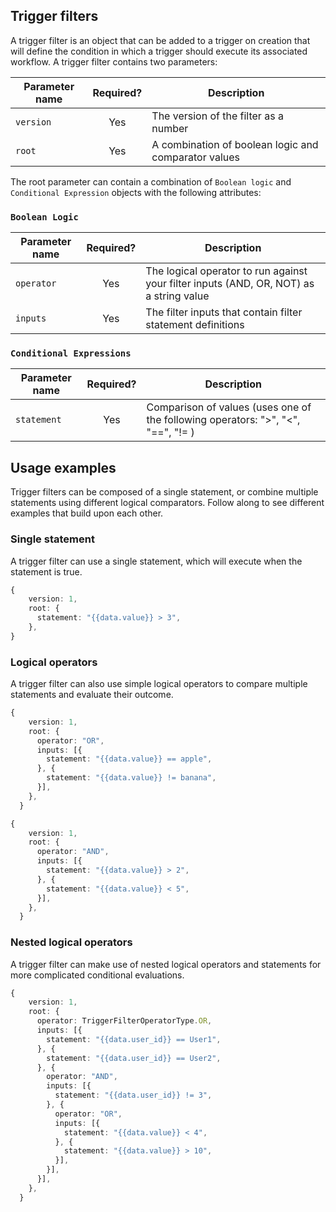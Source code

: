 ## Trigger filters

A trigger filter is an object that can be added to a trigger on creation that will define the condition in which a trigger should execute its associated workflow. A trigger filter contains two parameters:

| Parameter name  | Required?     | Description                                                          |
| ----------------|:-------------:| ---------------------------------------------------------------------|
| `version`         | Yes           | The version of the filter as a number                                |
| `root`            | Yes           | A combination of boolean logic and comparator values                 |

The root parameter can contain a combination of `Boolean logic` and `Conditional Expression` objects with the following attributes:

### `Boolean Logic`

| Parameter name  | Required?     | Description                                                          |
| ----------------|:-------------:| ---------------------------------------------------------------------|
| `operator`         | Yes           | The logical operator to run against your filter inputs (AND, OR, NOT) as a string value  |
| `inputs`            | Yes          | The filter inputs that contain filter statement definitions              |

### `Conditional Expressions`

| Parameter name  | Required?     | Description                                                          |
| ----------------|:-------------:| ---------------------------------------------------------------------|
| `statement`         | Yes         | Comparison of values (uses one of the following operators: ">", "<", "==", "!= )|

## Usage examples

Trigger filters can be composed of a single statement, or combine multiple statements using different logical comparators. Follow along to see different examples that build upon each other.

### Single statement

A trigger filter can use a single statement, which will execute when the statement is true.

```ts
{
    version: 1,
    root: {
      statement: "{{data.value}} > 3",
    },
}
```

### Logical operators

A trigger filter can also use simple logical operators to compare multiple statements and evaluate their outcome.

```ts
{
    version: 1,
    root: {
      operator: "OR",
      inputs: [{
        statement: "{{data.value}} == apple",
      }, {
        statement: "{{data.value}} != banana",
      }],
    },
  }
```

```ts
{
    version: 1,
    root: {
      operator: "AND",
      inputs: [{
        statement: "{{data.value}} > 2",
      }, {
        statement: "{{data.value}} < 5",
      }],
    },
  }
```

### Nested logical operators

A trigger filter can make use of nested logical operators and statements for more complicated conditional evaluations.

```ts
{
    version: 1,
    root: {
      operator: TriggerFilterOperatorType.OR,
      inputs: [{
        statement: "{{data.user_id}} == User1",
      }, {
        statement: "{{data.user_id}} == User2",
      }, {
        operator: "AND",
        inputs: [{
          statement: "{{data.user_id}} != 3",
        }, {
          operator: "OR",
          inputs: [{
            statement: "{{data.value}} < 4",
          }, {
            statement: "{{data.value}} > 10",
          }],
        }],
      }],
    },
  }
```
